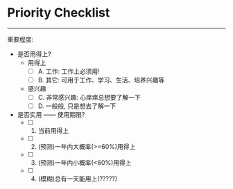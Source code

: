 # Priority Checklist

---

重要程度:

-   是否用得上?
    -   用得上
        - [ ] A. 工作: 工作上必须用!
        - [ ] B. 其它: 可用于工作、学习、生活、培养兴趣等
    -   感兴趣
        - [ ] C. 非常感兴趣: 心痒痒总想要了解一下
        - [ ] D. 一般般, 只是想去了解一下
-   是否实用 —— 使用期限?
    - [ ] 1. 当前用得上
    - [ ] 2. (预测)一年内大概率(>=60%)用得上
    - [ ] 3. (预测)一年内小概率(<60%)用得上
    - [ ] 4. (模糊)总有一天能用上(?????)

